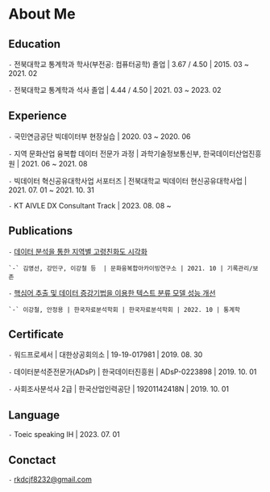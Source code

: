 
# About Me


## Education

`-` 전북대학교 통계학과 학사(부전공: 컴퓨터공학) 졸업 | 3.67 / 4.50 | 2015. 03 ~ 2021. 02 

`-` 전북대학교 통계학과 석사 졸업 | 4.44 / 4.50 | 2021. 03 ~ 2023. 02

## Experience

`-` 국민연금공단 빅데이터부 현장실습 | 2020. 03 ~ 2020. 06
 
`-` 지역 문화산업 융복합 데이터 전문가 과정 | 과학기술정보통신부, 한국데이터산업진흥원  | 2021. 06 ~ 2021. 08 

`-` 빅데이터 혁신공유대학사업 서포터즈 | 전북대학교 빅데이터 현신공유대학사업 | 2021. 07. 01 ~ 2021. 10. 31  

`-`  KT AIVLE DX Consultant Track | 2023. 08. 08 ~   

## Publications

`-` [데이터 분석을 통한 지역별 고령친화도 시각화](https://www.kci.go.kr/kciportal/ci/sereArticleSearch/ciSereArtiView.kci?sereArticleSearchBean.artiId=ART002773972)

    `-` 김영선, 강민구, 이강철 등  | 문화융복합아카이빙연구소 | 2021. 10 | 기록관리/보존 

`-` [핵심어 추출 및 데이터 증강기법을 이용한 텍스트 분류 모델 성능 개선](https://www.kci.go.kr/kciportal/ci/sereArticleSearch/ciSereArtiView.kci?sereArticleSearchBean.artiId=ART002890029)
    
    `-` 이강철, 안정용 | 한국자료분석학회 | 한국자료분석학회 | 2022. 10 | 통계학
    

## Certificate

`-` 워드프로세서 | 대한상공회의소 | 19-19-017981 | 2019. 08. 30

`-` 데이터분석준전문가(ADsP) | 한국데이터진흥원 | ADsP-0223898 | 2019. 10. 01

`-` 사회조사분석사 2급 | 한국산업인력공단 | 19201142418N | 2019. 10. 01

## Language

`-` Toeic speaking IH | 2023. 07. 01
    
## Conctact

`-` <rkdcjf8232@gmail.com>
